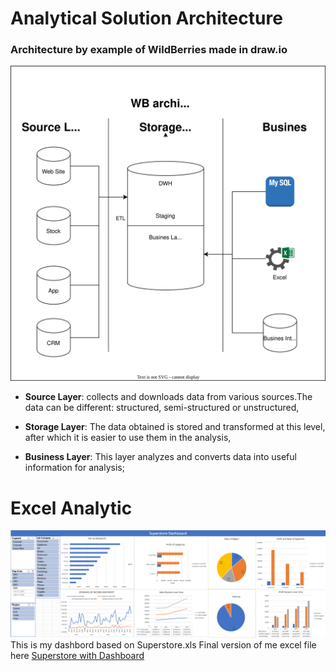 # Analytical Solution Architecture

### Architecture by example of WildBerries made in draw.io
![architecture of WB](https://raw.githubusercontent.com/Myalkool/DE-101/99a4622d622fcc703b0fd897253534336d5cc432/Module%201/WB%20Architecture.svg)

- **Source Layer**: collects and downloads data from various sources.The data can be different: structured, semi-structured or unstructured,

- **Storage Layer**: The data obtained is stored and transformed at this level, after which it is easier to use them in the analysis,

- **Business Layer**: This layer analyzes and converts data into useful information for analysis;

# Excel Analytic
![Dashboard excel](https://github.com/Myalkool/DE-101/blob/main/Module%201/Superstore%20Dashboard.png?raw=true)
This is my dashbord based on Superstore.xls
Final version of me excel file here [Superstore with Dashboard](https://github.com/Myalkool/DE-101/blob/main/Module%201/Superstore%20with%20Dashboard.xlsx) 
